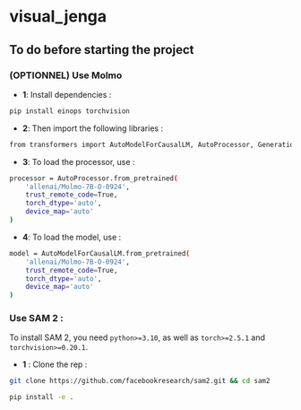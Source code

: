# visual_jenga

## To do before starting the project

### (OPTIONNEL) Use Molmo

- **1**: Install dependencies : 

```bash
pip install einops torchvision
```

- **2**: Then import the following libraries : 

```bash
from transformers import AutoModelForCausalLM, AutoProcessor, GenerationConfig
```

- **3**: To load the processor, use :

```bash
processor = AutoProcessor.from_pretrained(
    'allenai/Molmo-7B-O-0924',
    trust_remote_code=True,
    torch_dtype='auto',
    device_map='auto'
)
```

- **4**: To load the model, use :

```bash
model = AutoModelForCausalLM.from_pretrained(
    'allenai/Molmo-7B-O-0924',
    trust_remote_code=True,
    torch_dtype='auto',
    device_map='auto'
)
```

### Use SAM 2 :

To install SAM 2, you need `python>=3.10`, as well as `torch>=2.5.1` and `torchvision>=0.20.1`.

- **1** : Clone the rep :

```bash
git clone https://github.com/facebookresearch/sam2.git && cd sam2

pip install -e .
```